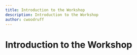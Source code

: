 ```yaml
---
title: Introduction to the Workshop
description: Introduction to the Workshop
author: cwoodruff
---
```

# Introduction to the Workshop